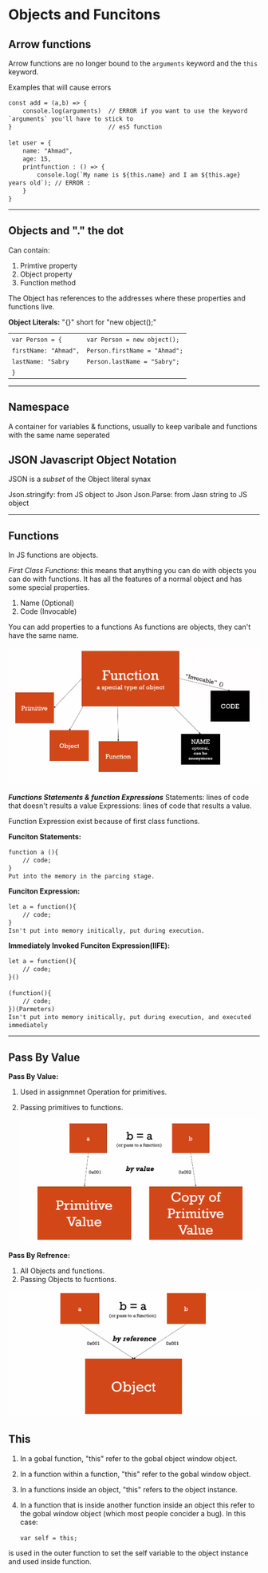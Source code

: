 # Objects and Funcitons

## Arrow functions

Arrow functions are no longer bound to the `arguments` keyword and the `this` keyword.

Examples that will cause errors

    const add = (a,b) => {
        console.log(arguments)  // ERROR if you want to use the keyword `arguments` you'll have to stick to
    }                           // es5 function

    let user = {
        name: "Ahmad",
        age: 15,
        printfunction : () => {
            console.log(`My name is ${this.name} and I am ${this.age} years old`); // ERROR :
        }
    }

---

## Objects and "." the dot

Can contain:

1. Primtive property
2. Object property
3. Function method

The Object has references to the addresses where these properties and functions live.

**Object Literals:** "{}" short for "new object();"

|                       |                               |
| --------------------- | ----------------------------- |
| `var Person = {`      | `var Person = new object();`  |
| `firstName: "Ahmad",` | `Person.firstName = "Ahmad";` |
| `lastName: "Sabry`    | `Person.lastName = "Sabry";`  |
| `}`                   |                               |

---

## Namespace

A container for variables & functions, usually to keep varibale and functions with the same name seperated

## JSON Javascript Object Notation

JSON is a _subset_ of the Object literal synax

Json.stringify: from JS object to Json
Json.Parse: from Jasn string to JS object

---

## Functions

In JS functions are objects.

_First Class Functions_: this means that anything you can do with objects you can do with functions. It has all the features of a normal object and has some special properties.

1. Name (Optional)
2. Code (Invocable)

You can add properties to a functions
As functions are objects, they can't have the same name.

![functionsAreObjects.PNG](..\images\functionsAreObjects.PNG)

**_Functions Statements & function Expressions_**
Statements: lines of code that doesn't results a value
Expressions: lines of code that results a value.

Function Expression exist because of first class functions.

**Funciton Statements:**

    function a (){
        // code;
    }
    Put into the memory in the parcing stage.

**Funciton Expression:**

    let a = function(){
        // code;
    }
    Isn't put into memory initically, put during execution.

**Immediately Invoked Funciton Expression(IIFE):**

    let a = function(){
        // code;
    }()

    (function(){
        // code;
    })(Parmeters)
    Isn't put into memory initically, put during execution, and executed immediately

---

## Pass By Value

**Pass By Value:**

1. Used in assignmnet Operation for primitives.
2. Passing primitives to functions.

   ![Pass By Value](..\images\PassByValue.PNG)

**Pass By Refrence:**

1. All Objects and functions.
2. Passing Objects to fucntions.

![Pass By Refrence](..\images\PassByRef.PNG)

## This

1. In a gobal function, "this" refer to the gobal object window object.
2. In a function within a function, "this" refer to the gobal window object.
3. In a functions inside an object, "this" refers to the object instance.
4. In a function that is inside another function inside an object this refer to the gobal window object (which most people concider a bug). In this case:

   `var self = this;`

is used in the outer function to set the self variable to the object instance and used inside function.
